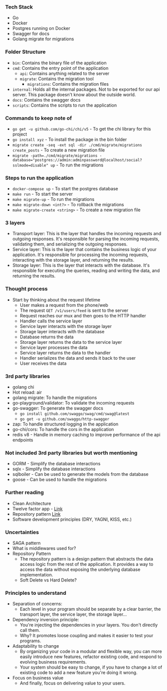 ### Tech Stack
- Go
- Docker
- Postgres running on Docker
- Swagger for docs
- Golang migrate for migrations

### Folder Structure
- `bin`: Contains the binary file of the application
- `cmd`: Contains the entry point of the application
  - `api`: Contains anything related to the server
  - `migrate`: Contains the migration tool
    - `migrations`: Contains the migration files
- `internal`: Holds all the internal packages. Not to be exported for our api server. This package doesn't know about the outside world.
- `docs`: Contains the swagger docs
- `scripts`: Contains the scripts to run the application

### Commands to keep note of
- `go get -u github.com/go-chi/chi/v5` - To get the chi library for this project
- `go install xyz` - To install the package in the bin folder
- `migrate create -seq -ext sql -dir ./cmd/migrate/migrations create_posts` - To create a new migration file
- `migrate -path=./cmd/migrate/migrations -database="postgres://admin:adminpassword@localhost/social?sslmode=disable" up` - To run the migrations

### Steps to run the application
- `docker-compose up` - To start the postgres database
- `make run` - To start the server
- `make migrate-up` - To run the migrations
- `make migrate-down <int?>` - To rollback the migrations
- `make migrate-create <string>` - To create a new migration file

### 3 layers
- Transport layer: This is the layer that handles the incoming requests and outgoing responses. It's responsible for parsing the incoming requests, validating them, and serializing the outgoing responses.
- Service layer: This is the layer that contains the business logic of your application. It's responsible for processing the incoming requests, interacting with the storage layer, and returning the results.
- Storage layer: This is the layer that interacts with the database. It's responsible for executing the queries, reading and writing the data, and returning the results.

### Thought process
- Start by thinking about the request lifetime
  - User makes a request from the phone/web
  - The request ```GET /v1/users/feed``` is sent to the server
  - Request reaches our mux and then goes to the HTTP handler
  - Handler calls the service layer
  - Service layer interacts with the storage layer
  - Storage layer interacts with the database
  - Database returns the data
  - Storage layer returns the data to the service layer
  - Service layer processes the data
  - Service layer returns the data to the handler
  - Handler serializes the data and sends it back to the user
  - User receives the data

### 3rd party libraries
- golang chi
- Hot reload: air
- golang migrate: To handle the migrations
- go-playground/validator: To validate the incoming requests
- go-swagger: To generate the swagger docs
  - `go install github.com/swaggo/swag/cmd/swag@latest`
  - `go get -u github.com/swaggo/http-swagger`
- zap: To handle structured logging in the application
- go-chi/cors: To handle the cors in the application
- redis v8 - Handle in memory caching to improve performance of the api endpoints

### Not included 3rd party libraries but worth mentioning
- GORM - Simplify the database interactions
- sqlx - Simplify the database interactions
- sqlboiler - Can be used to generate the models from the database
- goose - Can be used to handle the migrations

### Further reading
- Clean Architecture
- Twelve factor app - [Link](https://12factor.net)
- Repository pattern [Link](https://www.toptal.com/go/go-repository-tutorial)
- Software development principles (DRY, YAGNI, KISS, etc.)

### Uncertainties
- SAGA pattern
- What is middlewares used for?
- Repository Pattern
  - The repository pattern is a design pattern that abstracts the data access logic from the rest of the application. It provides a way to access the data without exposing the underlying database implementation.
  - Soft Delete vs Hard Delete?

### Principles to understand
- Separation of concerns:
  - Each level in your program should be separate by a clear barrier, the transport layer, the service layer, the storage layer...
- Dependency inversion principle:
  - You're injecting the dependencies in your layers. You don't directly call them.
  - Why? It promotes loose coupling and makes it easier to test your programs.
- Adaptability to change
  - By organizing your code in a modular and flexible way, you can more easily introduce new features, refactor existing code, and respond to evolving business requirements.
  - Your system should be easy to change, if you have to change a lot of existing code to add a new feature you're doing it wrong.
- Focus on business value
  - And finally, focus on delivering value to your users.